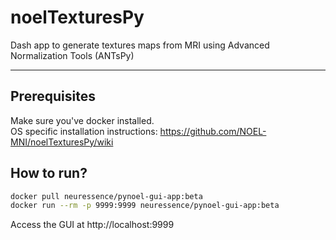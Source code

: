 # noelTexturesPy
Dash app to generate textures maps from MRI using Advanced Normalization Tools (ANTsPy)
<hr>

## Prerequisites
Make sure you've docker installed.<br>
OS specific installation instructions: https://github.com/NOEL-MNI/noelTexturesPy/wiki


## How to run?
```bash
docker pull neuressence/pynoel-gui-app:beta
docker run --rm -p 9999:9999 neuressence/pynoel-gui-app:beta
```

Access the GUI at http://localhost:9999
